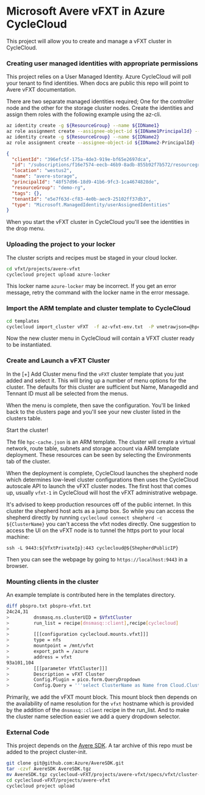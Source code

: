# Microsoft Avere vFXT in Azure CycleCloud

This project will allow you to create and manage a vFXT cluster in CycleCloud.  

### Creating user managed identities with appropriate permissions

This project relies on a User Managed Identity. Azure CycleCloud will poll your tenant to find identities. When docs are public this repo will point to Avere vFXT documentation.  

There are two separate managed identities required; One for the controller node and
the other for the storage cluster nodes.  Create the identities and assign them roles
with the following example using the az-cli.



```bash
az identity create -g ${ResourceGroup} --name ${IDName1}
az role assignment create --assignee-object-id ${IDName1PrincipalId} --role "Contributor"
az identity create -g ${ResourceGroup} --name ${IDName2}
az role assignment create --assignee-object-id ${IDName2-PrincipalId} --role "Avere Cluster Runtime Operator"
```

```json
{
  "clientId": "396efc5f-175a-4de3-919e-bf65e2697dca",
  "id": "/subscriptions/f16e7574-eecb-46b9-8adb-855b92f7b572/resourcegroups/demo-rg/providers/Microsoft.ManagedIdentity/userAssignedIdentities/avere-storage",
  "location": "westus2",
  "name": "avere-storage",
  "principalId": "48f57d96-18d9-41b6-9fc3-1ca4674828de",
  "resourceGroup": "demo-rg",
  "tags": {},
  "tenantId": "e5e7f63d-cf83-4e0b-aec9-25102ff37db3",
  "type": "Microsoft.ManagedIdentity/userAssignedIdentities"
}
```

When you start the vFXT cluster in CycleCloud you'll see the identities in the drop menu.

### Uploading the project to your locker

The cluster scripts and recipes must be staged in your cloud locker.

```bash
cd vfxt/projects/avere-vfxt
cyclecloud project upload azure-locker
```

This locker name `azure-locker` may be incorrect.  If you get an error message, retry the command with the locker name in the error message.

### Import the ARM template and cluster template to CycleCloud

```bash
cd templates
cyclecloud import_cluster vFXT  -f az-vfxt-env.txt  -P vnetrawjson=@hpc-cache.json -t
```

Now the new cluster menu in CycleCloud will contain a VFXT cluster ready to be instantiated. 

### Create and Launch a vFXT Cluster

In the [+] Add Cluster menu find the `vFXT` cluster template that you just added and select it.  This will bring up a number of menu options for the cluster.  The defaults for this cluster are sufficient but Name, ManagedId and Tennant ID must all be selected from the menus.

When the menu is complete, then save the configuration.  You'll be linked back to the clusters page and you'll see your new cluster listed in the clusters table.

Start the cluster!

The file `hpc-cache.json` is an ARM template.  The cluster will create a virtual network, route table, subnets and storage account via ARM template deployment.  These resources can be seen by selecting the Environments tab of the cluster. 

When the deployment is complete, CycleCloud launches the shepherd node which determines low-level cluster configurations then uses the CycleCloud autoscale API to launch the vFXT cluster nodes.  The first host that comes up, usually `vfxt-1` in CycleCloud will host the vFXT administrative webpage.

It's advised to keep production resources off of the public internet. In this cluster the shepherd host acts as a jump box.  So while you can access the shepherd directly by running `cyclecloud connect shepherd -c ${ClusterName}` you can't access the vfxt nodes directly.  One suggestion to access the UI on the vFXT node is to tunnel the https port to your local machine:

    ssh -L 9443:${VfxtPrivateIp}:443 cyclecloud@${ShepherdPublicIP}

Then you can see the webpage by going to `https://localhost:9443` in a browser.

### Mounting clients in the cluster

An example template is contributed here in the templates directory.  

```bash
diff pbspro.txt pbspro-vfxt.txt
24c24,31
>         dnsmasq.ns.clusterUID = $VfxtCluster
>         run_list = recipe[dnsmasq::client],recipe[cyclecloud]
> 
>         [[[configuration cyclecloud.mounts.vfxt]]]
>         type = nfs
>         mountpoint = /mnt/vfxt
>         export_path = /azure
>         address = vfxt
93a101,104
>         [[[parameter VfxtCluster]]]
>         Description = vFXT Cluster
>         Config.Plugin = pico.form.QueryDropdown
>         Config.Query = '''select ClusterName as Name from Cloud.Cluster where state === "started" '''
```

Primarily, we add the vFXT mount block.  This mount block then depends on the availability of name resolution for the `vfxt` hostname which is provided by the addition of the `dnsmasq::client` recipe in the run_list.  And to make the cluster name selection easier we add a query dropdown selector.

### External Code

This project depends on the [Avere SDK](https://github.com/Azure/AvereSDK). A tar
archive of this repo must be added to the project cluster-init.  

```bash
git clone git@github.com:Azure/AvereSDK.git
tar -czvf AvereSDK AvereSDK.tgz
mv AvereSDK.tgz cyclecloud-vFXT/projects/avere-vfxt/specs/vfxt/cluster-init/files/
cd cyclecloud-vFXT/projects/avere-vfxt
cyclecloud project upload
```